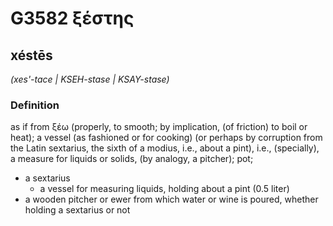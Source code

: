 # G3582 ξέστης

## xéstēs

_(xes'-tace | KSEH-stase | KSAY-stase)_

### Definition

as if from ξέω (properly, to smooth; by implication, (of friction) to boil or heat); a vessel (as fashioned or for cooking) (or perhaps by corruption from the Latin sextarius, the sixth of a modius, i.e., about a pint), i.e., (specially), a measure for liquids or solids, (by analogy, a pitcher); pot; 

- a sextarius
  - a vessel for measuring liquids, holding about a pint (0.5 liter)
- a wooden pitcher or ewer from which water or wine is poured, whether holding a sextarius or not

